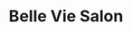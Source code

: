 ---
title: "Belle Vie Salon"
url: /downingtown/belle-vie-salon-west-lancaster-avenue/
shop: hairdresser
---